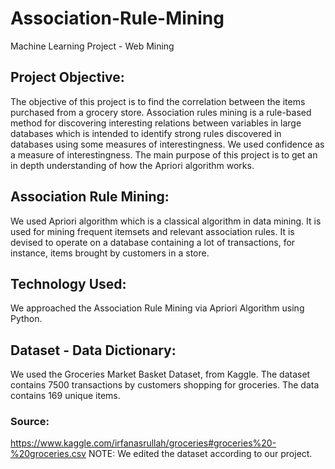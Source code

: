 # Association-Rule-Mining
Machine Learning Project - Web Mining

## Project Objective:
The objective of this project is to find the correlation between the items purchased from a grocery store. Association rules mining is a rule-based method for discovering interesting relations between variables in large databases which is intended to identify strong rules discovered in databases using some measures of interestingness. We used confidence as a measure of interestingness. The main purpose of this project is to get an in depth understanding of how the Apriori algorithm works.

## Association Rule Mining:
We used Apriori algorithm which is a classical algorithm in data mining. It is used for mining frequent itemsets and relevant association rules. It is devised to operate on a database containing a lot of transactions, for instance, items brought by customers in a store.

## Technology Used:
We approached the Association Rule Mining via Apriori Algorithm using Python.

## Dataset - Data Dictionary:
We used the Groceries Market Basket Dataset, from Kaggle. The dataset contains 7500 transactions by customers shopping for groceries. The data contains 169 unique items.
### Source:
https://www.kaggle.com/irfanasrullah/groceries#groceries%20-%20groceries.csv
NOTE: We edited the dataset according to our project.
